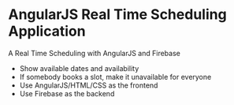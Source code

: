 # AngularJS Real Time Scheduling Application
A Real Time Scheduling with AngularJS and Firebase

* Show available dates and availability
* If somebody books a slot, make it unavailable for everyone
* Use AngularJS/HTML/CSS as the frontend
* Use Firebase as the backend
